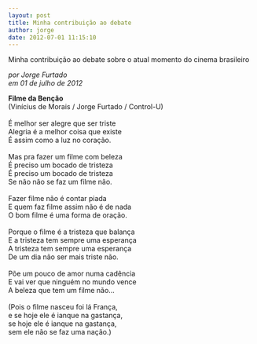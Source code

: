 ```yaml
---
layout: post
title: Minha contribuição ao debate
author: jorge
date: 2012-07-01 11:15:10
---
```

Minha contribuição ao debate sobre o atual momento do cinema brasileiro

*por Jorge Furtado*\
*em 01 de julho de 2012*

**Filme da Benção**\
(Vinícius de Morais / Jorge Furtado / Control-U)\
 \
É melhor ser alegre que ser triste\
Alegria é a melhor coisa que existe\
É assim como a luz no coração.\
 \
Mas pra fazer um filme com beleza\
É preciso um bocado de tristeza\
É preciso um bocado de tristeza\
Se não não se faz um filme não.\
 \
Fazer filme não é contar piada\
E quem faz filme assim não é de nada\
O bom filme é uma forma de oração.\
 \
Porque o filme é a tristeza que balança\
E a tristeza tem sempre uma esperança\
A tristeza tem sempre uma esperança\
De um dia não ser mais triste não.\
 \
Põe um pouco de amor numa cadência\
E vai ver que ninguém no mundo vence\
A beleza que tem um filme não...\
 \
(Pois o filme nasceu foi lá França,\
e se hoje ele é ianque na gastança,\
se hoje ele é ianque na gastança,\
sem ele não se faz uma nação.)